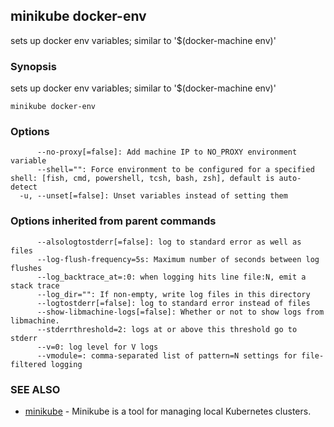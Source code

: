 ## minikube docker-env

sets up docker env variables; similar to '$(docker-machine env)'

### Synopsis


sets up docker env variables; similar to '$(docker-machine env)'

```
minikube docker-env
```

### Options

```
      --no-proxy[=false]: Add machine IP to NO_PROXY environment variable
      --shell="": Force environment to be configured for a specified shell: [fish, cmd, powershell, tcsh, bash, zsh], default is auto-detect
  -u, --unset[=false]: Unset variables instead of setting them
```

### Options inherited from parent commands

```
      --alsologtostderr[=false]: log to standard error as well as files
      --log-flush-frequency=5s: Maximum number of seconds between log flushes
      --log_backtrace_at=:0: when logging hits line file:N, emit a stack trace
      --log_dir="": If non-empty, write log files in this directory
      --logtostderr[=false]: log to standard error instead of files
      --show-libmachine-logs[=false]: Whether or not to show logs from libmachine.
      --stderrthreshold=2: logs at or above this threshold go to stderr
      --v=0: log level for V logs
      --vmodule=: comma-separated list of pattern=N settings for file-filtered logging
```

### SEE ALSO
* [minikube](minikube.md)	 - Minikube is a tool for managing local Kubernetes clusters.

